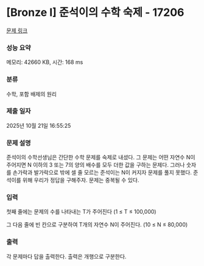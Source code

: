# [Bronze I] 준석이의 수학 숙제 - 17206 

[문제 링크](https://www.acmicpc.net/problem/17206) 

### 성능 요약

메모리: 42660 KB, 시간: 168 ms

### 분류

수학, 포함 배제의 원리

### 제출 일자

2025년 10월 21일 16:55:25

### 문제 설명

<p>준석이의 수학선생님은 간단한 수학 문제를 숙제로 내셨다. 그 문제는 어떤 자연수 N이 주어지면 N 이하의 3 또는 7의 양의 배수를 모두 더한 값을 구하는 문제다. 그러나 숫자를 손가락과 발가락으로 밖에 셀 줄 모르는 준석이는 N이 커지자 문제를 풀지 못했다. 준석이를 위해 우리가 정답을 구해주자. 문제는 중복될 수 있다.</p>

### 입력 

 <p>첫째 줄에는 문제의 수를 나타내는 T가 주어진다 (1 ≤ T ≤ 100,000)</p>

<p>그 다음 줄에 빈 칸으로 구분하여 T개의 자연수 N이 주어진다. (10 ≤ N ≤ 80,000)</p>

### 출력 

 <p>각 문제마다 답을 출력한다. 출력은 개행으로 구분한다.</p>


